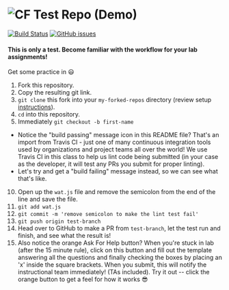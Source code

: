 ![CF](https://i.imgur.com/7v5ASc8.png)  Test Repo (Demo)
=======
[![Build Status](https://travis-ci.org/codefellows-seattle-301d14/00-test-repo-demo.svg?branch=master)](https://travis-ci.org/codefellows-seattle-301d9/00-test-repo-demo) [![GitHub issues](https://img.shields.io/badge/Stuck%3F-Ask%20for%20Help!-orange.svg)](https://github.com/codefellows/seattle-301d14/issues/new) 

#### This is only a test. Become familiar with the workflow for your lab assignments!

Get some practice in :smiley:

1. Fork this repository.  
2. Copy the resulting git link.
3. `git clone` this fork into your `my-forked-repos` directory (review setup [instructions](https://github.com/codefellows/seattle-301d9/blob/master/README.md#create-and-setup-your-301-directory-structure)).  
4. `cd` into this repository.  
5. Immediately `git checkout -b first-name`  
  - Notice the "build passing" message icon in this README file? That's an import from Travis CI - just one of many continuous integration tools used by organizations and project teams all over the world! We use Travis CI in this class to help us lint code being submitted (in your case as the developer, it will test any PRs you submit for proper linting).
  - Let's try and get a "build failing" message instead, so we can see what that's like.
10. Open up the `wat.js` file and remove the semicolon from the end of the line and save the file.
11. `git add wat.js`
12. `git commit -m 'remove semicolon to make the lint test fail'`
13. `git push origin test-branch`
13. Head over to GitHub to make a PR from `test-branch`, let the test run and finish, and see what the result is!
14. Also notice the orange Ask For Help button? When you're stuck in lab (after the 15 minute rule), click on this button and fill out the template answering all the questions and finally checking the boxes by placing an 'x' inside the square brackets. When you submit, this will notify the instructional team immediately! (TAs included). Try it out -- click the orange button to get a feel for how it works :sunglasses:
